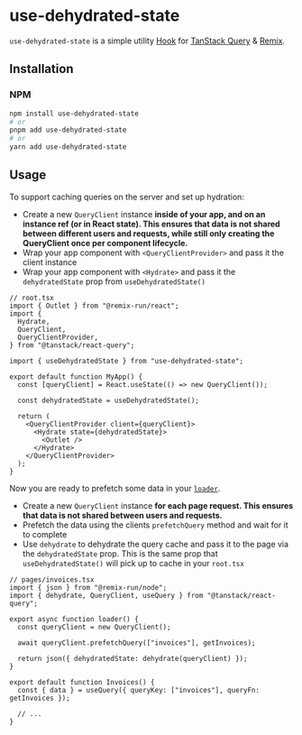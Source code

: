 # use-dehydrated-state

`use-dehydrated-state` is a simple utility [Hook](https://react.dev/learn/reusing-logic-with-custom-hooks) for [TanStack Query](https://tanstack.com/query) & [Remix](https://remix.run).

## Installation

### NPM

```bash
npm install use-dehydrated-state
# or
pnpm add use-dehydrated-state
# or
yarn add use-dehydrated-state
```

## Usage

To support caching queries on the server and set up hydration:

- Create a new `QueryClient` instance **inside of your app, and on an instance ref (or in React state). This ensures that data is not shared between different users and requests, while still only creating the QueryClient once per component lifecycle.**
- Wrap your app component with `<QueryClientProvider>` and pass it the client instance
- Wrap your app component with `<Hydrate>` and pass it the `dehydratedState` prop from `useDehydratedState()`

```tsx
// root.tsx
import { Outlet } from "@remix-run/react";
import {
  Hydrate,
  QueryClient,
  QueryClientProvider,
} from "@tanstack/react-query";

import { useDehydratedState } from "use-dehydrated-state";

export default function MyApp() {
  const [queryClient] = React.useState(() => new QueryClient());

  const dehydratedState = useDehydratedState();

  return (
    <QueryClientProvider client={queryClient}>
      <Hydrate state={dehydratedState}>
        <Outlet />
      </Hydrate>
    </QueryClientProvider>
  );
}
```

Now you are ready to prefetch some data in your [`loader`](https://remix.run/docs/en/route/loader).

- Create a new `QueryClient` instance **for each page request. This ensures that data is not shared between users and requests.**
- Prefetch the data using the clients `prefetchQuery` method and wait for it to complete
- Use `dehydrate` to dehydrate the query cache and pass it to the page via the `dehydratedState` prop. This is the same prop that `useDehydratedState()` will pick up to cache in your `root.tsx`

```tsx
// pages/invoices.tsx
import { json } from "@remix-run/node";
import { dehydrate, QueryClient, useQuery } from "@tanstack/react-query";

export async function loader() {
  const queryClient = new QueryClient();

  await queryClient.prefetchQuery(["invoices"], getInvoices);

  return json({ dehydratedState: dehydrate(queryClient) });
}

export default function Invoices() {
  const { data } = useQuery({ queryKey: ["invoices"], queryFn: getInvoices });

  // ...
}
```

